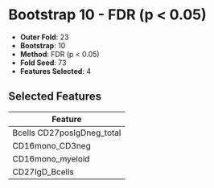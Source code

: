 # Bootstrap 10 - FDR (p < 0.05)

- **Outer Fold**: 23
- **Bootstrap**: 10
- **Method**: FDR (p < 0.05)
- **Fold Seed**: 73
- **Features Selected**: 4

## Selected Features

| Feature |
|---------|
| Bcells CD27posIgDneg_total |
| CD16mono_CD3neg |
| CD16mono_myeloid |
| CD27IgD_Bcells |
